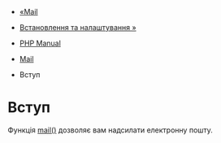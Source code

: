 - [«Mail](book.mail.md)
- [Встановлення та налаштування »](mail.setup.md)

- [PHP Manual](index.md)
- [Mail](book.mail.md)
-   Вступ

# Вступ

Функція [mail()](function.mail.md) дозволяє вам надсилати
електронну пошту.

